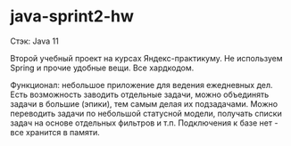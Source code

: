 # java-sprint2-hw
Стэк: Java 11

Второй учебный проект на курсах Яндекс-практикуму. Не используем Spring и прочие удобные вещи. Все хардкодом.

Функционал: небольшое приложение для ведения ежедневных дел. Есть возможность заводить отдельные задачи, можно объединять задачи в большие (эпики), тем самым делая их подзадачами. Можно переводить задачи по небольшой статусной модели, получать списки задач на основе отдельных фильтров и т.п. Подключения к базе нет - все хранится в памяти.
